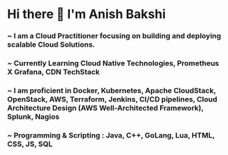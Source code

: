 # Hi there 👋 I'm Anish Bakshi

<h3>~ I am a Cloud Practitioner focusing on building and deploying scalable Cloud Solutions.  </h3>

<h3>~ Currently Learning Cloud Native Technologies, Prometheus X Grafana, CDN TechStack </h3>
   
<h3>~ I am proficient in Docker, Kubernetes, Apache CloudStack, OpenStack, AWS, Terraform, Jenkins, CI/CD pipelines, Cloud Architecture Design (AWS Well-Architected Framework), Splunk, Nagios </h3>

<h3>~ Programming & Scripting : Java, C++, GoLang, Lua, HTML, CSS, JS, SQL </h3>
   


